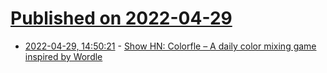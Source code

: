 # [Published on 2022-04-29](index.md)

* [2022-04-29, 14:50:21](https://news.ycombinator.com/item?id=31205909) - [Show HN: Colorfle – A daily color mixing game inspired by Wordle](https://colorfle.com/)
